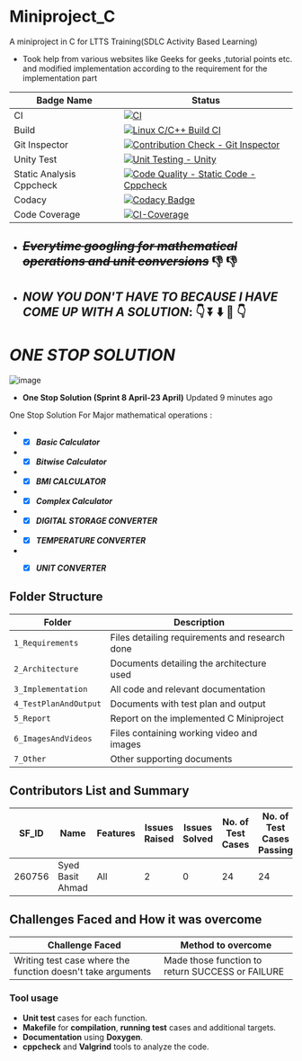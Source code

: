 # Miniproject_C
A miniproject in C for LTTS Training(SDLC Activity Based Learning)
* Took help from various websites like Geeks for geeks ,tutorial points etc. and modified implementation according to the requirement for the implementation part

Badge Name | Status |
-----------|---------|
CI | [![CI](https://github.com/syedbasitahmad/ltts_project/actions/workflows/main.yml/badge.svg?branch=main)](https://github.com/syedbasitahmad/ltts_project/actions/workflows/main.yml) |
Build | [![Linux C/C++ Build CI](https://github.com/syedbasitahmad/ltts_project/actions/workflows/linux_c-cpp.yml/badge.svg)](https://github.com/syedbasitahmad/ltts_project/actions/workflows/linux_c-cpp.yml) |
Git Inspector | [![Contribution Check - Git Inspector](https://github.com/syedbasitahmad/ltts_project/actions/workflows/gitinspector.yml/badge.svg)](https://github.com/syedbasitahmad/ltts_project/actions/workflows/gitinspector.yml) |
Unity Test | [![Unit Testing - Unity](https://github.com/syedbasitahmad/ltts_project/actions/workflows/unity_test.yml/badge.svg)](https://github.com/syedbasitahmad/ltts_project/actions/workflows/unity_test.yml) |
Static Analysis Cppcheck | [![Code Quality - Static Code - Cppcheck](https://github.com/syedbasitahmad/ltts_project/actions/workflows/cpp_check.yml/badge.svg)](https://github.com/syedbasitahmad/ltts_project/actions/workflows/cpp_check.yml) |
Codacy | [![Codacy Badge](https://app.codacy.com/project/badge/Grade/09e541dec67f4ffcbf6e47a8ac4e4cc9)](https://www.codacy.com/gh/syedbasitahmad/ltts_project/dashboard?utm_source=github.com&amp;utm_medium=referral&amp;utm_content=syedbasitahmad/ltts_project&amp;utm_campaign=Badge_Grade) |
Code Coverage | [![CI-Coverage](https://github.com/syedbasitahmad/ltts_project/actions/workflows/coverage.yml/badge.svg)](https://github.com/syedbasitahmad/ltts_project/actions/workflows/coverage.yml) |


* ## **_~~Everytime googling for mathematical operations and unit conversions~~_** 👎 👎 
* ## **_NOW YOU DON'T HAVE TO BECAUSE I HAVE COME UP WITH A SOLUTION_**: 👇 ⏬ ⬇️ 🔽 👇 
# _ONE STOP SOLUTION_
![image](https://user-images.githubusercontent.com/65653522/114425480-bd874e80-9bd6-11eb-9447-66dd98a6be00.png)


* **One Stop Solution (Sprint 8 April-23 April)**
 Updated 9 minutes ago

One Stop Solution For Major mathematical operations :
* - [x] **_Basic Calculator_** 
* - [x] **_Bitwise Calculator_** 
* - [x] **_BMI CALCULATOR_** 
* - [x] **_Complex Calculator_** 
* - [x] **_DIGITAL STORAGE CONVERTER_** 
* - [x] **_TEMPERATURE CONVERTER_** 
* - [x] **_UNIT CONVERTER_**


## Folder Structure
Folder               | Description
---------------------|---------------------------------------------------
`1_Requirements`     | Files detailing requirements and research done
`2_Architecture`     | Documents detailing the architecture used
`3_Implementation`   | All code and relevant documentation
`4_TestPlanAndOutput`| Documents with test plan and output
`5_Report`           | Report on the implemented C Miniproject
`6_ImagesAndVideos`  | Files containing working video and images
`7_Other`            | Other supporting documents

## Contributors List and Summary
| SF_ID | Name | Features | Issues Raised | Issues Solved | No. of Test Cases | No. of Test Cases Passing |
|-----|-----|-----|-----|-----|-----|-----|
| 260756 | Syed Basit Ahmad | All | 2 | 0 | 24 | 24

## Challenges Faced and How it was overcome
| Challenge Faced | Method to overcome |
|-----------------|--------------------|
| Writing test case where the function doesn't take arguments | Made those function to return SUCCESS or FAILURE |

### Tool usage
* **Unit test** cases for each function.
* **Makefile** for **compilation**, **running test** cases and additional targets.
* **Documentation** using **Doxygen**.
* **cppcheck** and **Valgrind** tools to analyze the code.
